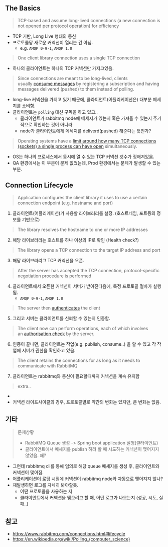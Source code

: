 ## The Basics

> TCP-based and assume long-lived connections (a new connection is not opened per protocol operation) for efficiency

- TCP 기반, Long Live 형태의 통신
- 프로토콜당 새로운 커넥션이 열리는 건 아님.
	- e.g. `AMQP 0-9-1`, `AMQP 1.0`


> One client library connection uses a single TCP connection

- 하나의 클라이언트는 하나의 TCP 커넥션만 가지고있음.

> Since connections are meant to be long-lived, clients usually [consume messages](https://www.rabbitmq.com/consumers.html) by registering a subscription and having messages delivered (pushed) to them instead of polling.

- long-live 커넥션을 가지고 있기 때문에, 클라이언트(어플리케이션은) 대부분 메세지를 소비함.
- 클라이언트는 `polling` 대신 구독을 하고 있고..
	- 클라이언트가 rabbitmq node에 메세지가 있는지 혹은 가져올 수 있는지 주기적으로 확인하는 것이 아니라 
	- node가 클라이언트에게 메세지를 deliverd(pushed) 해준다는 뜻인가?


> Operating systems have a [limit around how many TCP connections (sockets) a single process can have open](https://www.rabbitmq.com/networking.html#open-file-handle-limit) simultaneously.


- OS는 하나의 프로세스에서 동시에 열 수 있는 TCP 커넥션 갯수가 정해져있음.
- QA 환경에서는 이 부분이 문제 없었는데, Prod 환경에서는 문제가 발생할 수 있는 부분.


## Connection Lifecycle

> Application configures the client library it uses to use a certain connection endpoint (e.g. hostname and port)

1. 클라이언트(어플리케이션)가 사용할 라이브러리를 설정. (호스트네임, 포트등의 정보를 기반으로)

> The library resolves the hostname to one or more IP addresses

2. 해당 라이브러리는 호스트를 하나 이상의 IP로 확인 (Health check?)


>  The library opens a TCP connection to the target IP address and port

3. 해당 라이브러리그 TCP 커넥션을 오픈.

> After the server has accepted the TCP connection, protocol-specific negotiation procedure is performed

4. 클라이언트에서 오픈한 커넥션이 서버가 받아진다음에, 특정 프로토콜 절차가 실행됨.
	- `AMQP 0-9-1`, `AMQP 1.0`


> The server then [authenticates](https://www.rabbitmq.com/access-control.html) the client

5. 그리고 서버는 클라이언트를 신뢰할 수 있는지 인증함.

> The client now can perform operations, each of which involves an [authorisation check](https://www.rabbitmq.com/access-control.html) by the server.

6. 인증이 끝나면, 클라이언트는 작업(e.g. publish, consume..) 을 할 수 있고 각 작업에 서버가 권한을 확인하고 있음.

> The client retains the connections for as long as it needs to communicate with RabbitMQ

7. 클라이언트는 rabbitmq와 통신이 필요할때까지 커넥션을 계속 유지함 


> extra..
-
- 커넥션 라이프사이클의 경우, 프로토콜별로 약간의 변화는 있지만, 큰 변화는 없음.


## 기타

> 문제상황
> - RabbitMQ Queue 생성 -> Spring boot application 실행(클라이언트) 
> - 클라이언트에서 메세지를 publish 하려 할 때 시도하는 커넥션이 맺어지지 않았음. 왜?

- 그런데 rabbitmq cli를 통해 임의로 해당 queue 메세지를 생성 후, 클라이언트와 커넥션이 맺어짐.
- 어플리케이션이 로딩 시점에 커넥션이 rabbitmq node와 자동으로 맺어지지 않나?
- 재발생하면 로그를 자세히 봐야할듯.
	- 어떤 프로토콜을 사용하는 지
	- 클라이언트에서 커넥션을 맺으려고 할 때, 어떤 로그가 나오는지 (성공, 시도, 실패..)


## 참고
- https://www.rabbitmq.com/connections.html#lifecycle
- https://en.wikipedia.org/wiki/Polling_(computer_science)